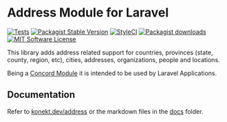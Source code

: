 # Address Module for Laravel

[![Tests](https://img.shields.io/github/actions/workflow/status/artkonekt/address/tests.yml?branch=2.x&style=flat-square)](https://github.com/artkonekt/address/actions?query=workflow%3Atests)
[![Packagist Stable Version](https://img.shields.io/packagist/v/konekt/address.svg?style=flat-square&label=stable)](https://packagist.org/packages/konekt/address)
[![StyleCI](https://styleci.io/repos/74651867/shield?branch=master)](https://styleci.io/repos/74651867)
[![Packagist downloads](https://img.shields.io/packagist/dt/konekt/address.svg?style=flat-square)](https://packagist.org/packages/konekt/address)
[![MIT Software License](https://img.shields.io/badge/license-MIT-blue.svg?style=flat-square)](LICENSE)

This library adds address related support for countries, provinces (state, county, region, etc), cities, addresses, organizations, people and locations.

Being a [Concord Module](https://konekt.dev/concord/1.9/modules) it is intended to be used by Laravel Applications.

## Documentation

Refer to [konekt.dev/address](https://konekt.dev/address) or the markdown files in the [docs](docs/) folder.
